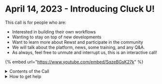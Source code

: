 # April 14, 2023 - Introducing Cluck U!

This call is for people who are:

* Interested in building their own workflows
* Wanting to stay on top of new developments
* Want to learn more about Rewst and participate in the community
* We will talk about the platform, news, some training, and any Q\&A.
* As always, feel free to unmute and interrupt us, this is an interactive call!

{% embed url="https://www.youtube.com/embed/SqzeBGsK27k" %}

<details>

<summary>Contents of the Call</summary>

In this call, we covered the following:

* Cluck University launched, offering training in automation and workflow building
* Rewst development team updates: workflow enhancements, integrations documentation, UI improvements, and security improvements allowing redaction of sensitive information
* Integration multitenancy feature in user acceptance testing, first launched with Halo, PSA, OpenAI, Duo, and Sentinel One before deploying to all integrations
* Rewst Foundations (101-105) are being built, feedback requested from users, discussion of The ROC AMA call, and suggested training
* Aharon Chernin discusses code for getting groups and nested group membership API requests from Microsoft
* Announcement of new channels in Discord for easier communication regarding certain topics
* Andrew Howell demonstrates dynamic element addition to forms, including real-time data display in tables through Markdown formatting for on-call schedules and identifying users without multifactor authentication ​

</details>

<details>

<summary>How to get help</summary>

Resources:

* Getting Started: [https://docs.rewst.help/cluck-university/getting-started](https://docs.rewst.help/cluck-university/getting-started)
* Rewst Foundations Training: [https://docs.rewst.help/cluck-university/rewst-foundations-10x](https://docs.rewst.help/cluck-university/rewst-foundations-10x)
* Chat (Discord): [https://discord.gg/rewst](https://discord.gg/rewst)
  * Private #\{{ msp \}} channel
  * \#the-kewp
* Email to create Tickets: [the\_roc@rewst.io](mailto:the_roc@rewst.io)

Cluck U Sign-ups:

* All 100 Series Courses are now available: [https://calendly.com/cluck-u/](https://calendly.com/cluck-u/)

Feature + Integration Requests: [https://rewst.canny.io](https://rewst.canny.io)

</details>
